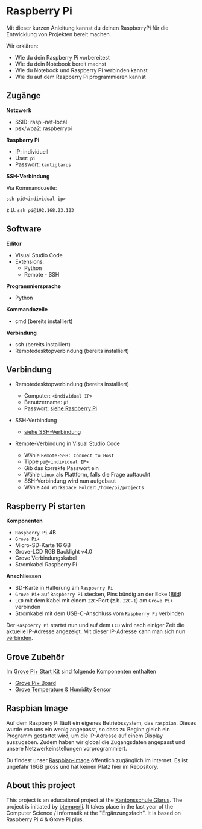 # Raspberry Pi

Mit dieser kurzen Anleitung kannst du deinen RaspberryPi für die Entwicklung von Projekten bereit machen.

Wir erklären:

- Wie du dein Raspberry Pi vorbereitest
- Wie du dein Notebook bereit machst
- Wie du Notebook und Raspberry Pi verbinden kannst
- Wie du auf dem Raspberry Pi programmieren kannst

## Zugänge

**Netzwerk**

- SSID: raspi-net-local 
- psk/wpa2: raspberrypi 


**<a name="raspberrypi">Raspberry Pi</a>**

- IP: individuell
- User: `pi`
- Passwort: `kantiglarus`

**<a name="ssh">SSH-Verbindung</a>**

Via Kommandozeile:

```
ssh pi@<individual ip>
```

z.B. `ssh pi@192.168.23.123`

## Software

**Editor**

- Visual Studio Code
- Extensions:
  - Python
  - Remote - SSH

**Programmiersprache**

- Python

**Kommandozeile**

- cmd (bereits installiert)

**Verbindung**

- ssh (bereits installiert)
- Remotedesktopverbindung (bereits installiert)

## <a name="verbindung">Verbindung</a>

- Remotedesktopverbindung (bereits installiert)
  - Computer: `<individual IP>`
  - Benutzername: `pi`
  - Passwort: [siehe Raspberry Pi](#raspberrypi)

- SSH-Verbindung
  - [siehe SSH-Verbindung](#ssh)

- Remote-Verbindung in Visual Studio Code
  - Wähle `Remote-SSH: Connect to Host`
  - Tippe `pi@<individual IP>`
  - Gib das korrekte Passwort ein
  - Wähle `Linux` als Plattform, falls die Frage auftaucht
  - SSH-Verbindung wird nun aufgebaut
  - Wähle `Add Workspace Folder`: `/home/pi/projects`

  
## Raspberry Pi starten
 
**Komponenten**

- `Raspberry Pi` 4B
- `Grove Pi+`
- Micro-SD-Karte 16 GB
- Grove-LCD RGB Backlight v4.0
- Grove Verbindungskabel
- Stromkabel Raspberry Pi

**Anschliessen**

- SD-Karte in Halterung am `Raspberry Pi`
- `Grove Pi+` auf `Raspberry Pi` stecken, Pins bündig an der Ecke ([Bild](https://files.seeedstudio.com/wiki/GrovePi_Plus/img/110060049%2010_02.jpg))
- `LCD` mit dem Kabel mit einem `I2C`-Port (z.b. `I2C-1`) am `Grove Pi+` verbinden
- Stromkabel mit dem USB-C-Anschluss vom `Raspberry Pi` verbinden

Der `Raspberry Pi` startet nun und auf dem `LCD` wird nach einiger Zeit die aktuelle IP-Adresse angezeigt. Mit dieser IP-Adresse kann man sich nun [verbinden](#verbinden). 

## Grove Zubehör

Im [Grove Pi+ Start Kit](https://www.reichelt.de/de/de/raspberry-pi-grovepi-starter-kit-rpi-grove-start-p191306.html) sind folgende Komponenten enthalten

- [Grove Pi+ Board](components/grove-pi-plus-board.md)
- [Grove Temperature & Humidity Sensor](components/grove-dht.md)

## <a name="raspbian">Raspbian Image</a>

Auf dem Raspbery Pi läuft ein eigenes Betriebssystem, das `raspbian`.
Dieses wurde von uns ein wenig angepasst, so dass zu Beginn gleich ein Programm gestartet wird, um die IP-Adresse auf einem Display auszugeben.
Zudem haben wir global die Zugangsdaten angepasst und unsere Netzwerkeinstellungen vorprogrammiert.

Du findest unser [Raspbian-Image][1] öffentlich zugänglich im Internet. Es ist ungefähr 16GB gross und hat keinen Platz hier im Repository. 

## About this project

This project is an educational project at the [Kantonsschule Glarus](https://www.kanti-glarus.ch).
The project is initiated by [btemperli](https://github.com/btemperli). It takes place in the last year of the Computer Science / Informatik at the "Ergänzungsfach".
It is based on Raspberry Pi 4 & Grove Pi plus.


[1]: https://schulegl-my.sharepoint.com/:u:/g/personal/beat_temperli_schulegl_ch/EXMMB1YLhwVBsN4EKC7XzTcB6zeBIgo0aHbOnyHH79e4ZQ?e=i4Xhcs